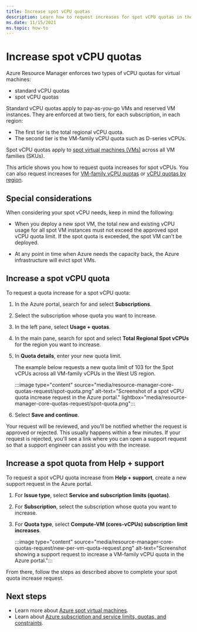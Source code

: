 ```yaml
---
title: Increase spot vCPU quotas
description: Learn how to request increases for spot vCPU quotas in the Azure portal.
ms.date: 11/15/2021
ms.topic: how-to
---
```


# Increase spot vCPU quotas

Azure Resource Manager enforces two types of vCPU quotas for virtual machines:

- standard vCPU quotas
- spot vCPU quotas

Standard vCPU quotas apply to pay-as-you-go VMs and reserved VM instances. They are enforced at two tiers, for each subscription, in each region:

- The first tier is the total regional vCPU quota.
- The second tier is the VM-family vCPU quota such as D-series vCPUs.

Spot vCPU quotas apply to [spot virtual machines (VMs)](../../virtual-machines/spot-vms.md) across all VM families (SKUs).

This article shows you how to request quota increases for spot vCPUs. You can also request increases for [VM-family vCPU quotas](per-vm-quota-requests.md) or [vCPU quotas by region](regional-quota-requests.md).

## Special considerations

When considering your spot vCPU needs, keep in mind the following:

- When you deploy a new spot VM, the total new and existing vCPU usage for all spot VM instances must not exceed the approved spot vCPU quota limit. If the spot quota is exceeded, the spot VM can't be deployed.

- At any point in time when Azure needs the capacity back, the Azure infrastructure will evict spot VMs.

## Increase a spot vCPU quota

To request a quota increase for a spot vCPU quota:

1. In the Azure portal, search for and select **Subscriptions**.
1. Select the subscription whose quota you want to increase.
1. In the left pane, select **Usage + quotas**.
1. In the main pane, search for spot and select **Total Regional Spot vCPUs** for the region you want to increase.
1. In **Quota details**, enter your new quota limit.

   The example below requests a new quota limit of 103 for the Spot vCPUs across all VM-family vCPUs in the West US region.

   :::image type="content" source="media/resource-manager-core-quotas-request/spot-quota.png" alt-text="Screenshot of a spot vCPU quota increase request in the Azure portal." lightbox="media/resource-manager-core-quotas-request/spot-quota.png":::

1. Select **Save and continue**.

Your request will be reviewed, and you'll be notified whether the request is approved or rejected. This usually happens within a few minutes. If your request is rejected, you'll see a link where you can open a support request so that a support engineer can assist you with the increase.

## Increase a spot quota from Help + support

To request a spot vCPU quota increase from **Help + support**, create a new support request in the Azure portal.

1. For **Issue type**, select **Service and subscription limits (quotas)**.
1. For **Subscription**, select the subscription whose quota you want to increase.
1. For **Quota type**, select **Compute-VM (cores-vCPUs) subscription limit increases**.

   :::image type="content" source="media/resource-manager-core-quotas-request/new-per-vm-quota-request.png" alt-text="Screenshot showing a support request to increase a VM-family vCPU quota in the Azure portal.":::

From there, follow the steps as described above to complete your spot quota increase request.

## Next steps

- Learn more about [Azure spot virtual machines](../../virtual-machines/spot-vms.md).
- Learn about [Azure subscription and service limits, quotas, and constraints](/azure/azure-resource-manager/management/azure-subscription-service-limits).
